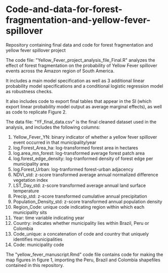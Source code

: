 # Code-and-data-for-forest-fragmentation-and-yellow-fever-spillover
Repository containing final data and code for forest fragmentation and yellow fever spillover project

The code file: "Yellow_Fever_project_analysis_file_Final.R" analyzes the effect of forest fragmentation on the probability of Yellow Fever spillover events across the Amazon region of South America.

It includes a main model specification as well as 3 additional linear probability model specifications and a conditional logistic regression model as robustness checks.

It also includes code to export final tables that appear in the SI (which export linear probability model output as average marginal effects), as well as code to replicate Figure 2.

The data file: "YF_final_data.csv" is the final cleaned dataset used in the analysis, and includes the following columns:

1) Yellow_Fever_YN: binary indicator of whether a yellow fever spillover event occurred in that municipality/year
2) log.Forest_Area_ha: log-transformed forest area in hectares
3) log.area_mn_forest: log-transformed average forest patch area
4) log.forest_edge_density: log-tranformed density of forest edge per municipality area
5) log.Forest_Urban: log-tranformed forest-urban adjacency
6) NDVI_std: z-score transformed average annual normalized difference vegetation index
7) LST_Day_std: z-score transformed average annual land surface temperature
8) Precip_std: z-score transformed cumulative annual precipitation
9) Population_Density_std: z-score transformed annual population density
10) Region_Code: unique code indicating region within which each municipality sits
11) Year: time variable indicating year
12) Country: indicates whether municipality lies within Brazil, Peru or Colombia
13) Code_unique: a concatenation of code and country that uniquely identifies municipalities
14) Code: municipality code

The "yellow_fever_manuscript.Rmd" code file contains code for making the map figures in figure 1, importing the Peru, Brazil and Colombia shapefiles contained in this repository.

